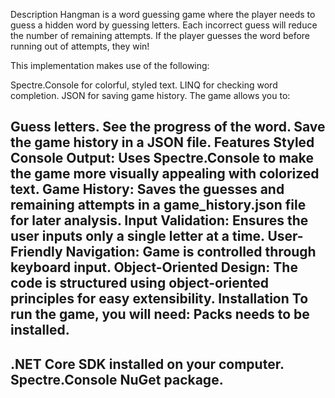 Description
Hangman is a word guessing game where the player needs to guess a hidden word by guessing letters. Each incorrect guess will reduce the number of remaining attempts. If the player guesses the word before running out of attempts, they win!

This implementation makes use of the following:

Spectre.Console for colorful, styled text.
LINQ for checking word completion.
JSON for saving game history.
The game allows you to:

Guess letters.
See the progress of the word.
Save the game history in a JSON file.
Features
Styled Console Output: Uses Spectre.Console to make the game more visually appealing with colorized text.
Game History: Saves the guesses and remaining attempts in a game_history.json file for later analysis.
Input Validation: Ensures the user inputs only a single letter at a time.
User-Friendly Navigation: Game is controlled through keyboard input.
Object-Oriented Design: The code is structured using object-oriented principles for easy extensibility.
Installation
To run the game, you will need:
Packs needs to be installed.
---------------------------------------
.NET Core SDK installed on your computer.
Spectre.Console NuGet package.
---------------------------------------
